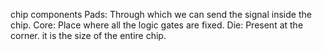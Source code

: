chip components
Pads: Through which we can send the signal inside the chip.
Core: Place where all the logic gates are fixed.
Die: Present at the corner. it is the size of the entire chip.
